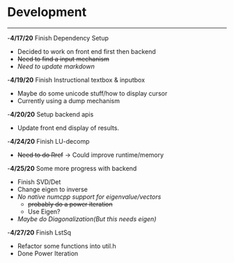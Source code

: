 # Development

---
-**4/17/20** Finish Dependency Setup
 - Decided to work on front end first then backend
 - ~~Need to find a input mechanism~~
 - *Need to update markdown*

-**4/19/20** Finish Instructional textbox & inputbox
 - Maybe do some unicode stuff/how to display cursor
 - Currently using a dump mechanism

-**4/20/20** Setup backend apis
 - Update front end display of results.
 
-**4/24/20** Finish LU-decomp
 - ~~Need to do Rref~~ -> Could improve runtime/memory
 
-**4/25/20** Some more progress with backend
 - Finish SVD/Det
 - Change eigen to inverse
 - *No native numcpp support for eigenvalue/vectors*
    - ~~probably do a power iteration~~
    - Use Eigen?
 - *Maybe do Diagonalization(But this needs eigen)*

-**4/27/20** Finish LstSq
 - Refactor some functions into util.h
 - Done Power Iteration
